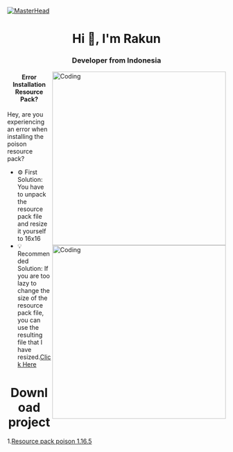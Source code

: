[![MasterHead](https://i.ibb.co/jWWhWL0/caa291edd7c238e8b9d55ee8958b7a0d.gif)](#)

<h1 align="center">Hi 👋, I'm Rakun</h1>
<h3 align="center">Developer from Indonesia</h3>

<img align="right" alt="Coding" width="400" src="https://i.ibb.co/hXytp5W/375debb77ac45a8019a801a93f529be9.gif">

<h4 align="center">Error Installation Resource Pack?</h4>
<p>Hey, are you experiencing an error when installing the poison resource pack?</p>

<img align="right" alt="Coding" width="400" src="">

- ⚙️ First Solution: You have to unpack the resource pack file and resize it yourself to 16x16
- 💡 Recommended Solution: If you are too lazy to change the size of the resource pack file, you can use the resulting file that I have resized.[Click Here](#download)

<h1 align="center" id="download">Download project</h1>
1.<a href="https://drive.google.com/uc?export=download&id=1n6ILY6aQBaZm_bGb0OmSGzSATDr6dxJX">Resource pack poison 1.16.5</a>
